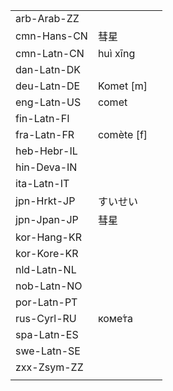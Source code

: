 | | | |
|-|-|-|
| arb-Arab-ZZ |  |  |
| cmn-Hans-CN | 彗星 |  |
| cmn-Latn-CN | huì xīng |  |
| dan-Latn-DK |  |  |
| deu-Latn-DE | Komet [m] |  |
| eng-Latn-US | comet |  |
| fin-Latn-FI |  |  |
| fra-Latn-FR | comète [f] |  |
| heb-Hebr-IL |  |  |
| hin-Deva-IN |  |  |
| ita-Latn-IT |  |  |
| jpn-Hrkt-JP | すいせい |  |
| jpn-Jpan-JP | 彗星 |  |
| kor-Hang-KR |  |  |
| kor-Kore-KR |  |  |
| nld-Latn-NL |  |  |
| nob-Latn-NO |  |  |
| por-Latn-PT |  |  |
| rus-Cyrl-RU | коме́та |  |
| spa-Latn-ES |  |  |
| swe-Latn-SE |  |  |
| zxx-Zsym-ZZ |  |  |
|  |  |  |
